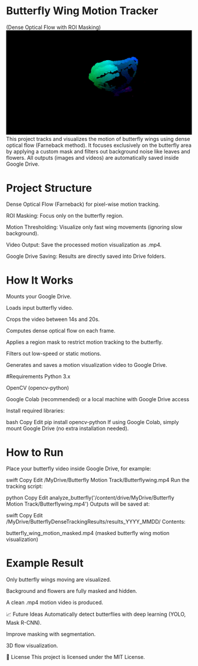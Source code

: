 # Butterfly Wing Motion Tracker
(Dense Optical Flow with ROI Masking)
![Result](results/Butterflytracked.gif)
This project tracks and visualizes the motion of butterfly wings using dense optical flow (Farneback method).
It focuses exclusively on the butterfly area by applying a custom mask and filters out background noise like leaves and flowers.
All outputs (images and videos) are automatically saved inside Google Drive.

# Project Structure
Dense Optical Flow (Farneback) for pixel-wise motion tracking.

ROI Masking: Focus only on the butterfly region.

Motion Thresholding: Visualize only fast wing movements (ignoring slow background).

Video Output: Save the processed motion visualization as .mp4.

Google Drive Saving: Results are directly saved into Drive folders.

# How It Works
Mounts your Google Drive.

Loads input butterfly video.

Crops the video between 14s and 20s.

Computes dense optical flow on each frame.

Applies a region mask to restrict motion tracking to the butterfly.

Filters out low-speed or static motions.

Generates and saves a motion visualization video to Google Drive.

#Requirements
Python 3.x

OpenCV (opencv-python)

Google Colab (recommended) or a local machine with Google Drive access

Install required libraries:

bash
Copy
Edit
pip install opencv-python
If using Google Colab, simply mount Google Drive (no extra installation needed).

# How to Run
Place your butterfly video inside Google Drive, for example:

swift
Copy
Edit
/MyDrive/Butterfly Motion Track/Butterflywing.mp4
Run the tracking script:

python
Copy
Edit
analyze_butterfly('/content/drive/MyDrive/Butterfly Motion Track/Butterflywing.mp4')
Outputs will be saved at:

swift
Copy
Edit
/MyDrive/ButterflyDenseTrackingResults/results_YYYY_MMDD/
Contents:

butterfly_wing_motion_masked.mp4 (masked butterfly wing motion visualization)

# Example Result
Only butterfly wings moving are visualized.

Background and flowers are fully masked and hidden.

A clean .mp4 motion video is produced.

📈 Future Ideas
Automatically detect butterflies with deep learning (YOLO, Mask R-CNN).

Improve masking with segmentation.

3D flow visualization.

📜 License
This project is licensed under the MIT License.
